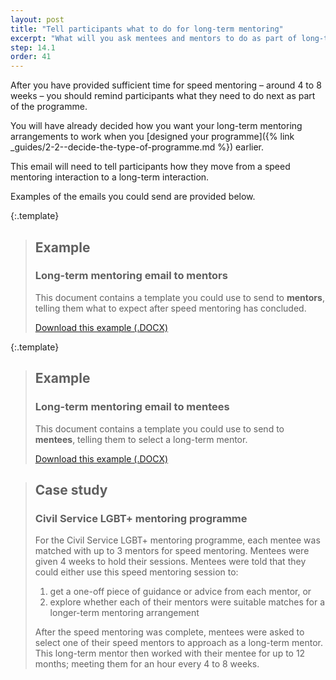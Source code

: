 ```yaml
---
layout: post
title: "Tell participants what to do for long-term mentoring"
excerpt: "What will you ask mentees and mentors to do as part of long-term mentoring?"
step: 14.1
order: 41
---
```


After you have provided sufficient time for speed mentoring – around 4 to 8 weeks – you should remind participants what they need to do next as part of the programme. 

You will have already decided how you want your long-term mentoring arrangements to work when you [designed your programme]({% link _guides/2-2--decide-the-type-of-programme.md %}) earlier.

This email will need to tell participants how they move from a speed mentoring interaction to a long-term interaction. 

Examples of the emails you could send are provided below. 

{:.template}
> ## Example
> ### Long-term mentoring email to mentors
> 
> This document contains a template you could use to send to **mentors**, telling them what to expect after speed mentoring has concluded.
> 
> <a href="/assets/documents/example-mentee-long-term-mentoring-email.docx" title="Download an example mentee long-term mentoring email" class="button button--no-margin">Download this example (.DOCX)</a>

{:.template}
> ## Example
> ### Long-term mentoring email to mentees
> 
> This document contains a template you could use to send to **mentees**, telling them to select a long-term mentor.
> 
> <a href="/assets/documents/example-mentor-long-term-mentoring-email.docx" title="Download an example mentee long-term mentoring email" class="button button--no-margin">Download this example (.DOCX)</a>

> ## Case study
> ### Civil Service LGBT+ mentoring programme
> 
> For the Civil Service LGBT+ mentoring programme, each mentee was matched with up to 3 mentors for speed mentoring. Mentees were given 4 weeks to hold their sessions. Mentees were told that they could either use this speed mentoring session to:
> 
> 1. get a one-off piece of guidance or advice from each mentor, or
> 2. explore whether each of their mentors were suitable matches for a longer-term mentoring arrangement
> 
> After the speed mentoring was complete, mentees were asked to select one of their speed mentors to approach as a long-term mentor. This long-term mentor then worked with their mentee for up to 12 months; meeting them for an hour every 4 to 8 weeks.